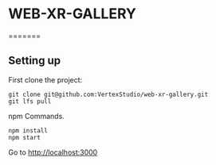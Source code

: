

# WEB-XR-GALLERY
=======

## Setting up

First clone the project:

```
git clone git@github.com:VertexStudio/web-xr-gallery.git
git lfs pull
```
npm Commands.
```
npm install 
npm start
```
Go to [http://localhost:3000](http://localhost:3000)





